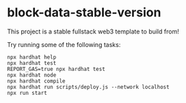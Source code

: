 # block-data-stable-version

This project is a stable fullstack web3 template to build from!

Try running some of the following tasks:

```shell
npx hardhat help
npx hardhat test
REPORT_GAS=true npx hardhat test
npx hardhat node
npx hardhat compile
npx hardhat run scripts/deploy.js --network localhost
npx run start
```